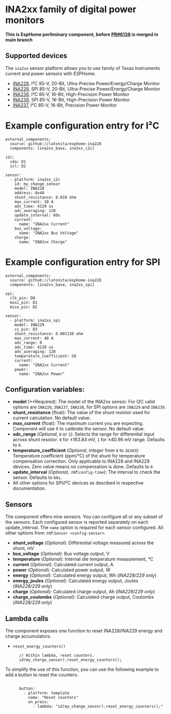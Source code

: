 INA2xx family of digital power monitors
=======================================

**This is EspHome perliminary component, before [PR#6138](https://github.com/esphome/esphome/pull/6138) is merged in main branch**

Supported devices
-----------------
The ``ina2xx`` sensor platform allows you to use family of Texas Instruments current and power 
sensors with ESPHome.

- [INA228](http://www.ti.com/lit/ds/symlink/ina228.pdf), I²C 85-V, 20-Bit, Ultra-Precise Power/Energy/Charge Monitor
- [INA229](http://www.ti.com/lit/ds/symlink/ina229.pdf>), SPI 85-V, 20-Bit, Ultra-Precise Power/Energy/Charge Monitor
- [INA238](http://www.ti.com/lit/ds/symlink/ina238.pdf>), I²C 85-V, 16-Bit, High-Precision Power Monitor
- [INA239](http://www.ti.com/lit/ds/symlink/ina239.pdf>), SPI 85-V, 16-Bit, High-Precision Power Monitor
- [INA237](http://www.ti.com/lit/ds/symlink/ina237.pdf>), I²C 85-V, 16-Bit, Precision Power Monitor


# Example configuration entry for I²C
```
external_components:
  source: github://latonita/esphome-ina228
  components: [ina2xx_base, ina2xx_i2c]

i2c:
  sda: D1
  scl: D2
    
sensor:
  - platform: ina2xx_i2c
    id: my_change_sensor
    model: INA228
    address: 0x40
    shunt_resistance: 0.010 ohm
    max_current: 10 A
    adc_time: 4120 us
    adc_averaging: 128
    update_interval: 60s
    current:
      name: "INA2xx Current"
    bus_voltage:
      name: "INA2xx Bus Voltage"
    charge:
      name: "INA2xx Charge"

```
# Example configuration entry for SPI
```
external_components:
  source: github://latonita/esphome-ina228
  components: [ina2xx_base, ina2xx_spi]

spi:
  clk_pin: D0
  mosi_pin: D1
  miso_pin: D2
    
sensor:
  - platform: ina2xx_spi
    model: INA229
    cs_pin: D3
    shunt_resistance: 0.001130 ohm
    max_current: 40 A
    adc_range: 0
    adc_time: 4120 us
    adc_averaging: 128
    temperature_coefficient: 50
    current:
      name: "INA2xx Current"
    power:
      name: "INA2xx Power"
```

Configuration variables:
------------------------

- **model** (**Required): The model of the INA2xx sensor. For I2C valid options are ``INA228``, ``INA237``, ``INA238``,
  for SPI options are ``INA229`` and ``INA239``.
- **shunt_resistance** (float): The value of the shunt resistor used for current calculation. No default value.
- **max_current** (float): The maximum current you are expecting. Component will use it to 
  calibrate the sensor. No default value.
- **adc_range** (*Optional*, ``0`` or ``1``): Selects the range for differential input across shunt
  resistor. ``0`` for ±163.84 mV, ``1`` for ±40.96 mV range. Defaults to ``0``.
- **temperature_coefficient** (*Optional*, integer from ``0`` to ``16383``): Temperature coefficient (ppm/°C) of the 
  shunt for temperature compensation correction. Only applicable to INA228 and INA229 devices. Zero value means 
  no compensation is done. Defaults to ``0``.
- **update_interval** (*Optional*, :ref:`config-time`): The interval to check the sensor. Defaults to ``60s``.
- All other options for SPI/I²C devices as descibed in respective documentation.


Sensors
-------
The component offers nine sensors. You can configure all or any subset of the sensors. Each configured sensor 
is reported  separately on each update_interval. The ``name`` option is required for each sensor configured. 
All other options from :ref:`Sensor <config-sensor>`.

- **shunt_voltage** (*Optional*): Differential voltage measured across the shunt, mV
- **bus_voltage** (*Optional*): Bus voltage output, V
- **temperature** (*Optional*): Internal die temperature measurement, °C
- **current** (*Optional*): Calculated current output, A
- **power** (*Optional*): Calculated power output, W
- **energy** (*Optional*): Calculated energy output, Wh (*INA228/229 only*)
- **energy_joules** (*Optional*): Calculated energy output, Joules (*INA228/229 only*)
- **charge** (*Optional*): Calculated charge output, Ah (*INA228/229 only*)
- **charge_coulombs** (*Optional*): Calculated charge output, Coulombs (*INA228/229 only*)

Lambda calls
------------

The component exposes one function to reset INA228/INA229 energy and charge accumulators.

- ``reset_energy_counters()``

```
      // Within lambda, reset counters.
      id(my_charge_sensor).reset_energy_counters();
```
To simplify the use of this function, you can use the following example to add a button to reset the counters.

```

      button:
        - platform: template
          name: "Reset counters"
          on_press:
            - lambda: "id(my_change_sensor).reset_energy_counters();"

```
